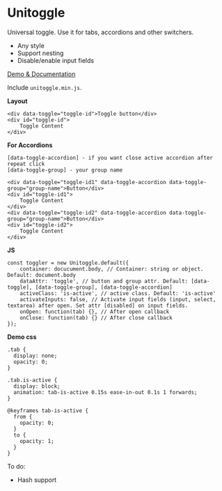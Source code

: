 # Unitoggle

Universal toggle. Use it for tabs, accordions and other switchers.

- Any style
- Support nesting
- Disable/enable input fields

[Demo & Documentation](https://rainjeck.github.io/unitoggle)

Include ```unitoggle.min.js```.

**Layout**

```
<div data-toggle="toggle-id">Toggle button</div>
<div id="toggle-id">
    Toggle Content
</div>
```

**For Accordions**

```
[data-toggle-accordion] - if you want close active accordion after repeat click
[data-toggle-group] - your group name

<div data-toggle="toggle-id1" data-toggle-accordion data-toggle-group="group-name">Button</div>
<div id="toggle-id1">
    Toggle Content
</div>
<div data-toggle="toggle-id2" data-toggle-accordion data-toggle-group="group-name">Button</div>
<div id="toggle-id2">
    Toggle Content
</div>
```

**JS**

```
const toggler = new Unitoggle.default({
    container: docucument.body, // Container: string or object. Default: document.body
    dataAttr: 'toggle', // button and group attr. Default: [data-toggle], [data-toggle-group], [data-toggle-accordion]
    activeClass: 'is-active', // active class. Default: 'is-active'
    activateInputs: false, // Activate input fields (input, select, textarea) after open. Set attr [disabled] on input fields.
    onOpen: function(tab) {}, // After open callback
    onClose: function(tab) {} // After close callback
});
```

**Demo css**

```
.tab {
  display: none;
  opacity: 0;
}

.tab.is-active {
  display: block;
  animation: tab-is-active 0.15s ease-in-out 0.1s 1 forwards;
}

@keyframes tab-is-active {
  from {
    opacity: 0;
  }
  to {
    opacity: 1;
  }
}
```

To do:
- Hash support